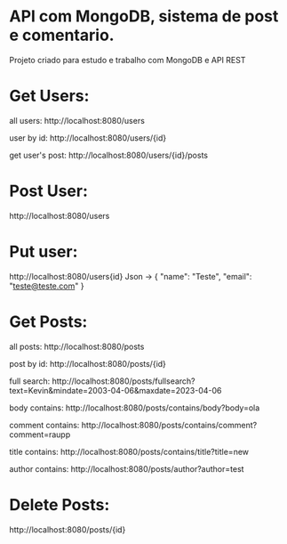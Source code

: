 # API com MongoDB, sistema de post e comentario.

Projeto criado para estudo e trabalho com MongoDB e API REST

<p align="left">
 
# Get Users:

all users:
http://localhost:8080/users

user by id:
http://localhost:8080/users/{id}

get user's post:
http://localhost:8080/users/{id}/posts

# Post User:
http://localhost:8080/users

# Put user:
http://localhost:8080/users{id}
Json -> 
{
 "name": "Teste",
 "email": "teste@teste.com"
} 


# Get Posts:

all posts:
http://localhost:8080/posts

post by id:
http://localhost:8080/posts/{id}

full search:
http://localhost:8080/posts/fullsearch?text=Kevin&mindate=2003-04-06&maxdate=2023-04-06
</p>

body contains:
http://localhost:8080/posts/contains/body?body=ola

comment contains:
http://localhost:8080/posts/contains/comment?comment=raupp

title contains:
http://localhost:8080/posts/contains/title?title=new

author contains:
http://localhost:8080/posts/author?author=test

# Delete Posts: 
http://localhost:8080/posts/{id}
